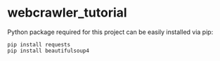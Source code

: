 # webcrawler_tutorial

Python package required for this project can be easily installed via pip:
```
pip install requests
pip install beautifulsoup4
```
